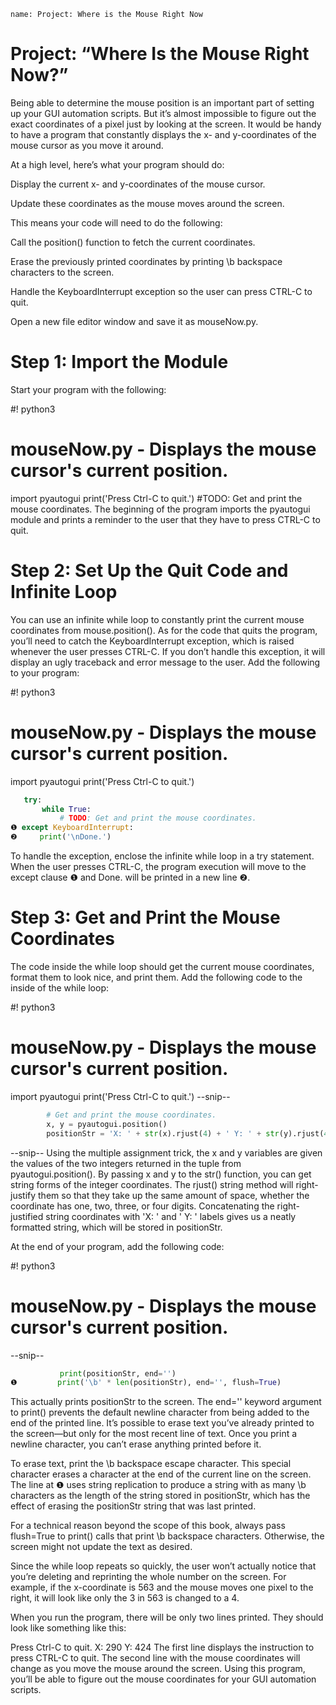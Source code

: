 ```ngMeta
name: Project: Where is the Mouse Right Now
```
# Project: “Where Is the Mouse Right Now?”
Being able to determine the mouse position is an important part of setting up your GUI automation scripts. But it’s almost impossible to figure out the exact coordinates of a pixel just by looking at the screen. It would be handy to have a program that constantly displays the x- and y-coordinates of the mouse cursor as you move it around.

At a high level, here’s what your program should do:

Display the current x- and y-coordinates of the mouse cursor.

Update these coordinates as the mouse moves around the screen.

This means your code will need to do the following:

Call the position() function to fetch the current coordinates.

Erase the previously printed coordinates by printing \b backspace characters to the screen.

Handle the KeyboardInterrupt exception so the user can press CTRL-C to quit.

Open a new file editor window and save it as mouseNow.py.

# Step 1: Import the Module
Start your program with the following:


#! python3
# mouseNow.py - Displays the mouse cursor's current position.
import pyautogui
print('Press Ctrl-C to quit.')
#TODO: Get and print the mouse coordinates.
The beginning of the program imports the pyautogui module and prints a reminder to the user that they have to press CTRL-C to quit.

# Step 2: Set Up the Quit Code and Infinite Loop
You can use an infinite while loop to constantly print the current mouse coordinates from mouse.position(). As for the code that quits the program, you’ll need to catch the KeyboardInterrupt exception, which is raised whenever the user presses CTRL-C. If you don’t handle this exception, it will display an ugly traceback and error message to the user. Add the following to your program:


   #! python3
   # mouseNow.py - Displays the mouse cursor's current position.
   import pyautogui
   print('Press Ctrl-C to quit.')
```python
   try:
       while True:
           # TODO: Get and print the mouse coordinates.
❶ except KeyboardInterrupt:
❷     print('\nDone.')
```
To handle the exception, enclose the infinite while loop in a try statement. When the user presses CTRL-C, the program execution will move to the except clause ❶ and Done. will be printed in a new line ❷.

# Step 3: Get and Print the Mouse Coordinates
The code inside the while loop should get the current mouse coordinates, format them to look nice, and print them. Add the following code to the inside of the while loop:


#! python3
# mouseNow.py - Displays the mouse cursor's current position.
import pyautogui
print('Press Ctrl-C to quit.')
--snip--
```python
        # Get and print the mouse coordinates.
        x, y = pyautogui.position()
        positionStr = 'X: ' + str(x).rjust(4) + ' Y: ' + str(y).rjust(4)
```
--snip--
Using the multiple assignment trick, the x and y variables are given the values of the two integers returned in the tuple from pyautogui.position(). By passing x and y to the str() function, you can get string forms of the integer coordinates. The rjust() string method will right-justify them so that they take up the same amount of space, whether the coordinate has one, two, three, or four digits. Concatenating the right-justified string coordinates with 'X: ' and ' Y: ' labels gives us a neatly formatted string, which will be stored in positionStr.

At the end of your program, add the following code:


   #! python3
   # mouseNow.py - Displays the mouse cursor's current position.
   --snip--
```python
           print(positionStr, end='')
❶         print('\b' * len(positionStr), end='', flush=True)
```
This actually prints positionStr to the screen. The end='' keyword argument to print() prevents the default newline character from being added to the end of the printed line. It’s possible to erase text you’ve already printed to the screen—but only for the most recent line of text. Once you print a newline character, you can’t erase anything printed before it.

To erase text, print the \b backspace escape character. This special character erases a character at the end of the current line on the screen. The line at ❶ uses string replication to produce a string with as many \b characters as the length of the string stored in positionStr, which has the effect of erasing the positionStr string that was last printed.

For a technical reason beyond the scope of this book, always pass flush=True to print() calls that print \b backspace characters. Otherwise, the screen might not update the text as desired.

Since the while loop repeats so quickly, the user won’t actually notice that you’re deleting and reprinting the whole number on the screen. For example, if the x-coordinate is 563 and the mouse moves one pixel to the right, it will look like only the 3 in 563 is changed to a 4.

When you run the program, there will be only two lines printed. They should look like something like this:


Press Ctrl-C to quit.
X: 290 Y: 424
The first line displays the instruction to press CTRL-C to quit. The second line with the mouse coordinates will change as you move the mouse around the screen. Using this program, you’ll be able to figure out the mouse coordinates for your GUI automation scripts.

